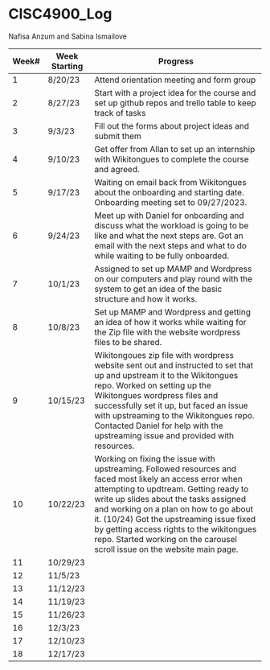 # CISC4900_Log
Nafisa Anzum and Sabina Ismailove

Week#	| Week Starting	| Progress
------|---------------|---------
1	| 8/20/23	| Attend orientation meeting and form group 
2	| 8/27/23	| Start with a project idea for the course and set up github repos and trello table to keep track of tasks 
3	| 9/3/23	| Fill out the forms about project ideas and submit them 
4	| 9/10/23	| Get offer from Allan to set up an internship with Wikitongues to complete the course and agreed.
5	| 9/17/23	| Waiting on email back from Wikitongues about the onboarding and starting date. Onboarding meeting set to 09/27/2023.
6	| 9/24/23	| Meet up with Daniel for onboarding and discuss what the workload is going to be like and what the next steps are. Got an email with the next steps and what to do while waiting to be fully onboarded. 
7	| 10/1/23	| Assigned to set up MAMP and Wordpress on our computers and play round with the system to get an idea of the basic structure and how it works. 
8	| 10/8/23	| Set up MAMP and Wordpress and getting an idea of how it works while waiting for the Zip file with the website wordpress files to be shared.
9	| 10/15/23	| Wikitongoues zip file with wordpress website sent out and instructed to set that up and upstream it to the Wikitongues repo. Worked on setting up the Wikitongues wordpress files and successfully set it up, but faced an issue with upstreaming to the Wikitongues repo. Contacted Daniel for help with the upstreaming issue and provided with resources. 
10	| 10/22/23	| Working on fixing the issue with upstreaming. Followed resources and faced most likely an access error when attempting to updtream. Getting ready to write up slides about the tasks assigned and working on a plan on how to go about it. (10/24) Got the upstreaming issue fixed by getting access rights to the wikitongues repo. Started working on the carousel scroll issue on the website main page. 
11	| 10/29/23 | 	
12	| 11/5/23	| 
13	| 11/12/23	| 
14	| 11/19/23	| 
15	| 11/26/23	| 
16	| 12/3/23	| 
17	| 12/10/23	| 
18	| 12/17/23	| 
